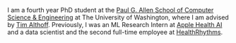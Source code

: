 I am a fourth year PhD student at the [Paul G. Allen School of Computer Science & Engineering](https://www.cs.washington.edu/) at The University of Washington, where I am advised by [Tim Althoff](http://www.timalthoff.com/).  Previously, I was an ML Research Intern at [Apple Health AI](https://machinelearning.apple.com/work-with-us) and a data scientist and the second full-time employee at [HealthRhythms](https://www.healthrhythms.com).  